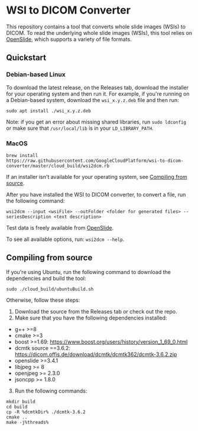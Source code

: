 # WSI to DICOM Converter

This repository contains a tool that converts whole slide images (WSIs) to DICOM. To read the underlying whole slide images (WSIs), this tool relies on [OpenSlide](https://openslide.org), which supports a variety of file formats.

## Quickstart

### Debian-based Linux
To download the latest release, on the Releases tab, download the installer for your operating system and then run it. For example, if you're running on a Debian-based system, download the `wsi_x.y.z.deb` file and then run:

```
sudo apt install ./wsi_x.y.z.deb
```
Note: if you get an error about missing shared libraries, run `sudo ldconfig` or make sure that `/usr/local/lib` is in your `LD_LIBRARY_PATH`.

### MacOS

```
brew install https://raw.githubusercontent.com/GoogleCloudPlatform/wsi-to-dicom-converter/master/cloud_build/wsi2dcm.rb
```


If an installer isn't available for your operating system, see [Compiling from source](#compiling-from-source).

After you have installed the WSI to DICOM converter, to convert a file, run the following command:

```
wsi2dcm --input <wsiFile> --outFolder <folder for generated files> --seriesDescription <text description>
```

Test data is freely available from [OpenSlide](http://openslide.cs.cmu.edu/download/openslide-testdata/).

To see all available options, run: `wsi2dcm --help`.

## Compiling from source

If you're using Ubuntu, run the following command to download the dependencies and build the tool:


```shell
sudo ./cloud_build/ubuntuBuild.sh
```

Otherwise, follow these steps:

1. Download the source from the Releases tab or check out the repo.
2. Make sure that you have the following dependencies installed:

  - g++ >=8
  - cmake >=3
  - boost >=1.69: https://www.boost.org/users/history/version_1_69_0.html
  - dcmtk source ==3.6.2: https://dicom.offis.de/download/dcmtk/dcmtk362/dcmtk-3.6.2.zip
  - openslide >=3.4.1
  - libjpeg >= 8
  - openjpeg >= 2.3.0
  - jsoncpp >= 1.8.0

3. Run the following commands:

```shell
mkdir build
cd build
cp -R %dcmtkDir% ./dcmtk-3.6.2 
cmake ..
make -j%threads%
```
